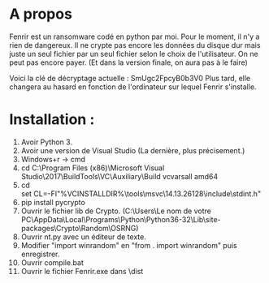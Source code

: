 # A propos
Fenrir est un ransomware codé en python par moi.
Pour le moment, il n'y a rien de dangereux.
Il ne crypte pas encore les données du disque dur mais juste un seul fichier par un seul fichier selon le choix de l'utilisateur.
On ne peut pas encore payer. (Et dans la version finale, on aura pas à le faire)

Voici la clé de décryptage actuelle : SmUgc2FpcyB0b3V0
Plus tard, elle changera au hasard en fonction de l'ordinateur sur lequel Fenrir s'installe.

# Installation :

1. Avoir Python 3.
2. Avoir une version de Visual Studio (La dernière, plus précisement.)
3. Windows+r -> cmd
4. cd C:\Program Files (x86)\Microsoft Visual Studio\2017\BuildTools\VC\Auxiliary\Build
vcvarsall amd64
5. cd \
set CL=-FI"%VCINSTALLDIR%\tools\msvc\14.13.26128\include\stdint.h"
6. pip install pycrypto
7. Ouvrir le fichier lib de Crypto. (C:\Users\Le nom de votre PC\AppData\Local\Programs\Python\Python36-32\Lib\site-packages\Crypto\Random\OSRNG)
8. Ouvrir nt.py avec un éditeur de texte.
9. Modifier "import winrandom" en "from . import winrandom" puis enregistrer.
10. Ouvrir compile.bat
11. Ouvrir le fichier Fenrir.exe dans \dist
